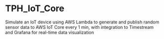 # TPH_IoT_Core
Simulate an IoT device using AWS Lambda to generate and publish random sensor data to AWS IoT Core every 1 min, with integration to Timestream and Grafana for real-time data visualization
